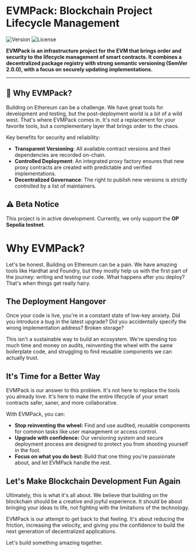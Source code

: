 # EVMPack: Blockchain Project Lifecycle Management

![Version](https://img.shields.io/badge/version-1.0.0--beta.1-blue)
![License](https://img.shields.io/badge/license-MIT-green)

**EVMPack is an infrastructure project for the EVM that brings order and security to the lifecycle management of smart contracts. It combines a decentralized package registry with strong semantic versioning (SemVer 2.0.0), with a focus on securely updating implementations.**

---

## 🤔 Why EVMPack?

Building on Ethereum can be a challenge. We have great tools for development and testing, but the post-deployment world is a bit of a wild west. That's where EVMPack comes in. It's not a replacement for your favorite tools, but a complementary layer that brings order to the chaos.

Key benefits for security and reliability:
- **Transparent Versioning**: All available contract versions and their dependencies are recorded on-chain.
- **Controlled Deployment**: An integrated proxy factory ensures that new proxy contracts are created with predictable and verified implementations.
- **Decentralized Governance**: The right to publish new versions is strictly controlled by a list of maintainers.


## ⚠️ Beta Notice

This project is in active development. Currently, we only support the **OP Sepolia testnet**.

# Why EVMPack?

Let's be honest. Building on Ethereum can be a pain. We have amazing tools like Hardhat and Foundry, but they mostly help us with the first part of the journey: writing and testing our code. What happens after you deploy? That's when things get really hairy.

## The Deployment Hangover

Once your code is live, you're in a constant state of low-key anxiety. Did you introduce a bug in the latest upgrade? Did you accidentally specify the wrong implementation address? Broken storage?

This isn't a sustainable way to build an ecosystem. We're spending too much time and money on audits, reinventing the wheel with the same boilerplate code, and struggling to find reusable components we can actually trust.

## It's Time for a Better Way

EVMPack is our answer to this problem. It's not here to replace the tools you already love. It's here to make the entire lifecycle of your smart contracts safer, saner, and more collaborative.

With EVMPack, you can:

*   **Stop reinventing the wheel:** Find and use audited, reusable components for common tasks like user management or access control.
*   **Upgrade with confidence:** Our versioning system and secure deployment process are designed to protect you from shooting yourself in the foot.
*   **Focus on what you do best:** Build that one thing you're passionate about, and let EVMPack handle the rest.

## Let's Make Blockchain Development Fun Again

Ultimately, this is what it's all about. We believe that building on the blockchain should be a creative and joyful experience. It should be about bringing your ideas to life, not fighting with the limitations of the technology.

EVMPack is our attempt to get back to that feeling. It's about reducing the friction, increasing the velocity, and giving you the confidence to build the next generation of decentralized applications.

Let's build something amazing together.